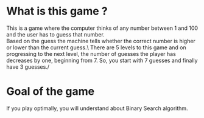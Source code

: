 <h1>What is this game ?</h1>
This is a game where the computer thinks of any number between 1 and 100 and the user has to guess that number.<br>
Based on the guess the machine tells whether the correct number is higher or lower than the current guess.\
There are 5 levels to this game and on progressing to the next level, the number of guesses the player has decreases by one, beginning from 7.
So, you start with 7 guesses and finally have 3 guesses./
<h1>Goal of the game</h1>
If you play optimally, you will understand about Binary Search algorithm.
